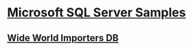 # [Microsoft SQL Server Samples](microsoft-sql-server-samples.md)
## [Wide World Importers DB](../sample/world-wide-importers/overview.md)
